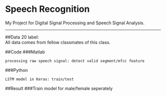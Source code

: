 Speech Recognition
===========================
My Project for Digital Signal Processing and Speech Signal Analysis.  
**** 
##Data  20 label:  
    All data comes from fellow classmates of this class.
    
##Code
###Matlab  
    
    processing raw speech signal: detect valid segment/mfcc feature   

###Python  
    
    LSTM model in Keras: train/test
 
##Result
###Train model for male/female seperately
